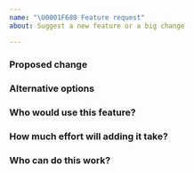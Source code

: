 ```yaml
---
name: "\U0001F680 Feature request"
about: Suggest a new feature or a big change

---
```

<!-- Thank you for contributing. These HTML commments will not render in the issue, but you can delete them once you've read them if you prefer! -->

### Proposed change
<!-- Use this section to describe the feature you'd like to be added. -->


### Alternative options
<!-- Use this section to describe alternative options and why you've decided on the proposed feature above. -->


### Who would use this feature?
<!-- Describe the audience for this feature. This information will affect who chooses to work on the feature with you. -->


### How much effort will adding it take?
<!-- Try to estimate how much work adding this feature will require. This information will affect who chooses to work on the feature with you. -->


### Who can do this work?
<!-- What skills are needed? Who can be recruited to add this feature? This information will affect who chooses to work on the feature with you. -->

